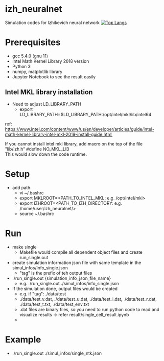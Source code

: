 # izh_neuralnet
Simulation codes for Izhikevich neural network 
[![Top Langs](https://github.com/jyKim-97/izh_neuralnet.vercel.app/api/top-langs/?username=anuraghazra&hide=python)](https://github.com/anuraghazra/github-readme-stats)


# Prerequisites
* gcc 5.4.0 (gnu 11)
* Intel Math Kernel Library 2018 version
* Python 3
* numpy, matplotlib library
* Jupyter Notebook to see the result easily

## Intel MKL library installation
* Need to adjust LD_LIBRARY_PATH
  * export LD_LIBRARY_PATH=$LD_LIBRARY_PATH:/opt/intel/mkl/lib/intel64

ref: https://www.intel.com/content/www/us/en/developer/articles/guide/intel-math-kernel-library-intel-mkl-2019-install-guide.html

If you cannot install intel mkl library, add macro on the top of the file "lib/izh.h" #define NO_MKL_LIB  
This would slow down the code runtime.

# Setup
* add path
  * vi ~/.bashrc
  * export MKLROOT=<PATH_TO_INTEL_MKL: e.g. /opt/intel/mkl>
  * export IZHROOT=<PATH_TO_IZH_DIRECTORY: e.g. /home/user/izh_neuralnet/>
  * source ~/.bashrc

# Run
* make single  
  * Makefile would compile all dependent object files and create run_single.out
* create simulation information json file with same template in the simul_infos/info_single.json
  * "tag" is the prefix of teh output files
* ./run_single.out {simulation_info_json_file_name}
  * e.g. ./run_single.out ./simul_infos/info_single.json
* If the simulation done, output files would be created
  * e.g. if "tag": ./data/test
  * ./data/test_v.dat, ./data/test_u.dat, ./data/test_i.dat, ./data/test_r.dat, ./data/test_t.txt, ./data/test_env.txt
  * .dat files are binary files, so you need to run python code to read and visualize results -> refer result/single_cell_result.ipynb
  * 

# Example
* ./run_single.out ./simul_infos/single_ntk.json

